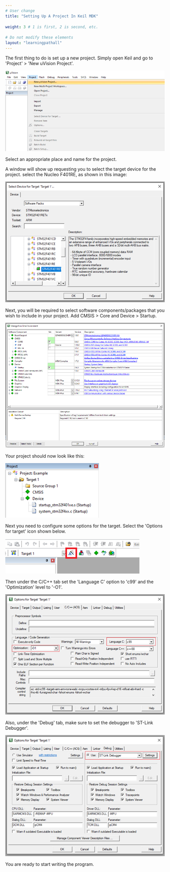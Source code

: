 ```yaml
---
# User change
title: "Setting Up A Project In Keil MDK" 

weight: 3 # 1 is first, 2 is second, etc.

# Do not modify these elements
layout: "learningpathall"
---
```


The first thing to do is set up a new project. Simply open Keil and go to 'Project' > 'New uVision Project'.

![New Project](Images/NewKeilProject.png)

Select an appropriate place and name for the project.

A window will show up requesting you to select the target device for the project. select the Nucleo F401RE, as shown in this image:

![TargetBoard](Images/SelectDevice2.png)

Next, you will be required to select software components/packages that you wish to include in your project. Add CMSIS > Core and Device > Startup.

![SoftwareComponents](Images/SoftwareComponents.png)

Your project should now look like this:

![ProjectExplorer](Images/ProjectExplorer.png)

Next you need to configure some options for the target. Select the 'Options for target' icon shown below.

![TargetOptions](Images/TargetOptions.png)

Then under the C/C++ tab set the 'Language C' option to 'c99' and the 'Optimization' level to '-O1'.

![TargetOptions](Images/TargetOptions2.png)

Also, under the 'Debug' tab, make sure to set the debugger to 'ST-Link Debugger'.

![TargetOptions](Images/TargetOptions3.png)

You are ready to start writing the program.